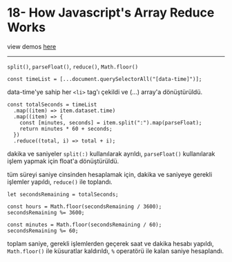 # 18- How Javascript's Array Reduce Works

view demos [here](https://bayirdan.github.io/javascript30/18-how-javaScript's-array-reduce-works/index.html)

---

`split()`, `parseFloat()`, `reduce()`, `Math.floor()`

```
const timeList = [...document.querySelectorAll("[data-time]")];
```

data-time'ye sahip her `<li>` tag'ı çekildi ve (...) array'a dönüştürüldü.

```
const totalSeconds = timeList
  .map((item) => item.dataset.time)
  .map((item) => {
    const [minutes, seconds] = item.split(":").map(parseFloat);
    return minutes * 60 + seconds;
  })
  .reduce((total, i) => total + i);
```

dakika ve saniyeler `split(:)` kullanılarak ayrıldı, `parseFloat()` kullanılarak işlem yapmak için float'a dönüştürüldü.

tüm süreyi saniye cinsinden hesaplamak için, dakika ve saniyeye gerekli işlemler yapıldı, `reduce()` ile toplandı.

```
let secondsRemaining = totalSeconds;

const hours = Math.floor(secondsRemaining / 3600);
secondsRemaining %= 3600;

const minutes = Math.floor(secondsRemaining / 60);
secondsRemaining %= 60;
```

toplam saniye, gerekli işlemlerden geçerek saat ve dakika hesabı yapıldı, `Math.floor()` ile küsuratlar kaldırıldı, `%` operatörü ile kalan saniye hesaplandı.

